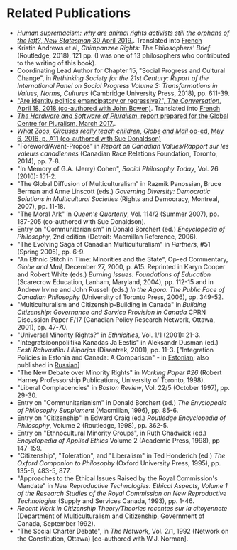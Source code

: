 # Related Publications

- [_Human supremacism: why are animal rights activists still the orphans of the left?_, _New Statesman_ 30 April 2019.](https://www.newstatesman.com/politics/staggers/2019/04/human-supremacism-why-are-animal-rights-activists-still-orphans-left/). Translated into [French](/publications/translated/french)
- Kristin Andrews et al, _Chimpanzee Rights: The Philosophers' Brief_ (Routledge, 2018), 121 pp. (I was one of 13 philosophers who contributed to the writing of this book).
- Coordinating Lead Author for Chapter 15, "Social Progress and Cultural Change", in _Rethinking Society for the 21st Century: Report of the International Panel on Social Progress Volume 3: Transformations in Values, Norms, Cultures_ (Cambridge University Press, 2018), pp. 611-39.
- ["Are identity politics emancipatory or regressive?", _The Conversation_, April 18, 2018 (co-authored with John Bowen)](https://theconversation.com/are-identity-politics-emancipatory-or-regressive-94434/). Translated into [French](/publications/translated/french)
- [_The Hardware and Software of Pluralism_, report prepared for the Global Centre for Pluralism, March 2017.](https://www.pluralism.ca/wp-content/uploads/2017/10/WillKymlicka_HardwareandSoftware_EN.pdf).
- [_What Zoos, Circuses really teach children_, _Globe and Mail_ op-ed, May 6, 2016, p. A11 (co-authored with Sue Donaldson)](http://www.theglobeandmail.com/opinion/zoos-and-circuses-the-wrong-kind-of-education-about-animals/article29905445/)
- "Foreword/Avant-Propos" in _Report on Canadian Values/Rapport sur les valeurs canadiennes_ (Canadian Race Relations Foundation, Toronto, 2014), pp. 7-8.
- "In Memory of G.A. (Jerry) Cohen", _Social Philosophy Today_, Vol. 26 (2010): 151-2.
- "The Global Diffusion of Multiculturalism" in Razmik Panossian, Bruce Berman and Anne Linscott (eds.) _Governing Diversity: Democratic Solutions in Multicultural Societies_ (Rights and Democracy, Montreal, 2007), pp. 11-18.
- "The Moral Ark" in _Queen's Quarterly_, Vol. 114/2 (Summer 2007), pp. 187-205 (co-authored with Sue Donaldson).
- Entry on "Communitarianism" in Donald Borchert (ed.) _Encyclopedia of Philosophy_, 2nd edition (Detroit: Macmillan Reference, 2006).
- "The Evolving Saga of Canadian Multiculturalism" in _Partners_, #51 (Spring 2005), pp. 6-9.
- "An Ethnic Stitch in Time: Minorities and the State", Op-ed Commentary, _Globe and Mail_, December 27, 2000, p. A15\. Reprinted in Karyn Cooper and Robert White (eds.) _Burning Issues: Foundations of Education_ (Scarecrow Education, Lanham, Maryland, 2004), pp. 112-15 and in Andrew Irvine and John Russell (eds.) _In the Agora: The Public Face of Canadian Philosophy_ (University of Toronto Press, 2006), pp. 349-52.
- "Multiculturalism and Citizenship-Building in Canada" in _Building Citizenship: Governance and Service Provision in Canada_ CPRN Discussion Paper F/17 (Canadian Policy Research Network, Ottawa, 2001), pp. 47-70.
- "Universal Minority Rights?" in _Ethnicities_, Vol. 1/1 (2001): 21-3.
- "Integratsioonpoliitika Kanadas Ja Eestis" in Aleksandr Dusman (ed.) _Eesti Rahvastiku Lilliparjas_ (Disantrek, 2001), pp. 11-3\. ["Integration Policies in Estonia and Canada: A Comparison" - in [Estonian](/publications/translated/estonian); also published in [Russian](/publications/translated/russian)]
- "The New Debate over Minority Rights" in _Working Paper #26_ (Robert Harney Professorship Publications, University of Toronto, 1998).
- "Liberal Complacencies" in _Boston Review_, Vol. 22/5 (October 1997), pp. 29-30.
- Entry on "Communitarianism" in Donald Borchert (ed.) _The Enyclopedia of Philosophy Supplement_ (Macmillan, 1996), pp. 85-6.
- Entry on "Citizenship" in Edward Craig (ed.) _Routledge Encyclopedia of Philosophy_, Volume 2 (Routledge, 1998), pp. 362-5.
- Entry on "Ethnocultural Minority Groups", in Ruth Chadwick (ed.) _Encyclopedia of Applied Ethics_ Volume 2 (Academic Press, 1998), pp 147-159.
- "Citizenship", "Toleration", and "Liberalism" in Ted Honderich (ed.) _The Oxford Companion to Philosophy_ (Oxford University Press, 1995), pp. 135-6, 483-5, 877.
- "Approaches to the Ethical Issues Raised by the Royal Commission's Mandate" in _New Reproductive Technologies: Ethical Aspects, Volume 1 of the Research Studies of the Royal Commission on New Reproductive Technologies_ (Supply and Services Canada, 1993), pp. 1-46.
- _Recent Work in Citizenship Theory/Theories recentes sur la citoyennete_ (Department of Multiculturalism and Citizenship, Government of Canada, September 1992).
- "The Social Charter Debate", in _The Network_, Vol. 2/1, 1992 (Network on the Constitution, Ottawa) [co-authored with W.J. Norman].
